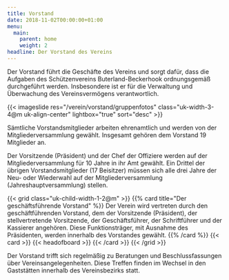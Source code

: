 ```yaml
---
title: Vorstand
date: 2018-11-02T00:00:00+01:00
menu:
  main:
    parent: home
    weight: 2
headline: Der Vorstand des Vereins
---
```


Der Vorstand führt die Geschäfte des Vereins und sorgt dafür, dass die Aufgaben des Schützenvereins 
Buterland-Beckerhook ordnungsgemäß durchgeführt werden. Insbesondere ist er für die Verwaltung und 
Überwachung des Vereinsvermögens verantwortlich.<!--more-->

{{< imageslide res="/verein/vorstand/gruppenfotos" class="uk-width-3-4@m uk-align-center" lightbox="true" sort="desc" >}}

Sämtliche Vorstandsmitglieder arbeiten ehrenamtlich und werden von der Mitgliederversammlung gewählt.
Insgesamt gehören dem Vorstand 19 Mitglieder an.

Der Vorsitzende (Präsident) und der Chef der Offiziere werden auf der Mitgliederversammlung für 10 Jahre 
in ihr Amt gewählt. Ein Drittel der übrigen Vorstandsmitglieder (17 Beisitzer) müssen sich alle drei Jahre 
der Neu- oder Wiederwahl auf der Mitgliederversammlung (Jahreshauptversammlung) stellen.

{{< grid class="uk-child-width-1-2@m" >}}
{{% card title="Der geschäftsführende Vorstand"  %}}
Der Verein wird vertreten durch den geschäftführenden Vorstand, dem der Vorsitzende (Präsident), der 
stellvertretende Vorsitzende, der Geschäftsführer, der Schriftführer und der Kassierer angehören. 
Diese Funktionsträger, mit Ausnahme des Präsidenten, werden innerhalb des Vorstandes gewählt.
{{% /card %}}
{{< card  >}}
{{< headofboard >}}
{{< /card >}}
{{< /grid >}}

Der Vorstand trifft sich regelmäßig zu Beratungen und Beschlussfassungen über Vereinsangelegenheiten. Diese Treffen 
finden im Wechsel in den Gaststätten innerhalb des Vereinsbezirks statt.

